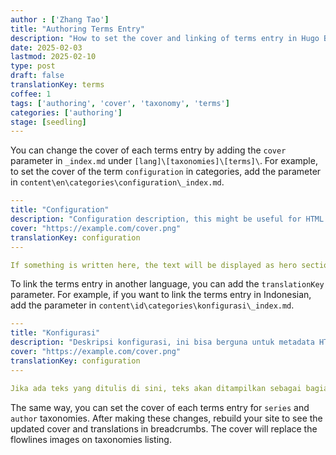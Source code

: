 ```yaml
---
author : ['Zhang Tao']
title: "Authoring Terms Entry"
description: "How to set the cover and linking of terms entry in Hugo Brewm theme"
date: 2025-02-03
lastmod: 2025-02-10
type: post
draft: false
translationKey: terms
coffee: 1
tags: ['authoring', 'cover', 'taxonomy', 'terms']
categories: ['authoring']
stage: [seedling]
---
```


You can change the cover of each terms entry by adding the `cover` parameter in `_index.md` under `[lang]\[taxonomies]\[terms]\`.
For example, to set the cover of the term `configuration` in categories, add the parameter in `content\en\categories\configuration\_index.md`.

```yaml
---
title: "Configuration"
description: "Configuration description, this might be useful for HTML metadata"
cover: "https://example.com/cover.png"
translationKey: configuration
---

If something is written here, the text will be displayed as hero section.
```

To link the terms entry in another language, you can add the `translationKey` parameter.
For example, if you want to link the terms entry in Indonesian, add the parameter in `content\id\categories\konfigurasi\_index.md`.

```yaml
---
title: "Konfigurasi"
description: "Deskripsi konfigurasi, ini bisa berguna untuk metadata HTML"
cover: "https://example.com/cover.png"
translationKey: configuration
---

Jika ada teks yang ditulis di sini, teks akan ditampilkan sebagai bagian hero.
```

The same way, you can set the cover of each terms entry for `series` and `author` taxonomies.
After making these changes, rebuild your site to see the updated cover and translations in breadcrumbs.
The cover will replace the flowlines images on taxonomies listing.